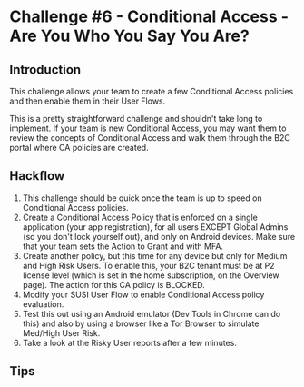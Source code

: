 # Challenge \#6 - Conditional Access - Are You Who You Say You Are?

## Introduction
This challenge allows your team to create a few Conditional Access policies and then enable them in their User Flows.

This is a pretty straightforward challenge and shouldn't take long to implement. If your team is new Conditional Access, you may want them to review the concepts of Conditional Access and walk them through the B2C portal where CA policies are created.

## Hackflow

1. This challenge should be quick once the team is up to speed on Conditional Access policies.
2. Create a Conditional Access Policy that is enforced on a single application (your app registration), for all users EXCEPT Global Admins (so you don't lock yourself out), and only on Android devices. Make sure that your team sets the Action to Grant and with MFA.
3. Create another policy, but this time for any device but only for Medium and High Risk Users. To enable this, your B2C tenant must be at P2 license level (which is set in the home subscription, on the Overview page). The action for this CA policy is BLOCKED.
4. Modify your SUSI User Flow to enable Conditional Access policy evaluation.
5. Test this out using an Android emulator (Dev Tools in Chrome can do this) and also by using a browser like a Tor Browser to simulate Med/High User Risk.
6. Take a look at the Risky User reports after a few minutes.

## Tips